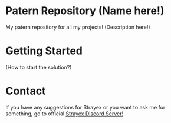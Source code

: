 # Patern Repository (Name here!)

My patern repository for all my projects!
(Description here!)

# Getting Started

(How to start the solution?)

# Contact

If you have any suggestions for Strayex or you want to ask me for something, go to official [Strayex Discord Server!](https://discord.gg/ytdkCVD)
